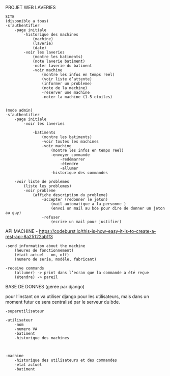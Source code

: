 PROJET WEB LAVERIES

	SITE
	(disponible a tous)
	-s’authentifier
		-page initiale
			-historique des machines
				(machine)
				(laverie)
				(date)
			-voir les laveries
				(montre les batiments) 
				(note laverie batiment)
				-noter laverie du batiment 
				-voir machine
					(montre les infos en temps reel)
					(voir liste d’attente)
					(informer un probleme)
					(note de la machine)	
					-reserver une machine
					-noter la machine (1-5 etoiles)
								
				
	(mode admin)
	-s’authentifier
		-page initiale
			-voir les laveries
						
				-batiments	
					(montre les batiments) 
					-voir toutes les machines
					-voir machine
						(montre les infos en temps reel)
						-envoyer commande
							-redémarrer
							-étendre
							-allumer
						-historique des commandes		

		-voir liste de problemes
			(liste les problemes)
			-voir probleme
				(affiche description du probleme)
					-accepter (redonner le jeton)
						(mail automatique a la personne )
						(envoi un mail au bde pour dire de donner un jeton au guy)
					-refuser 
						(ecrire un mail pour justifier)



API MACHINE  - https://codeburst.io/this-is-how-easy-it-is-to-create-a-rest-api-8a25122ab1f3

	-send information about the machine
		(heures de fonctionnement)
		(était actuel - on, off)
		(numero de serie, modèle, fabricant)

	-receive commands 
		(allumer) -> print dans l’ecran que la commande a été reçue 
		(étendre) -> pareil


BASE DE DONNES (gérée par django)

pour l’instant on va utiliser django pour les utilisateurs, mais dans un moment futur ce sera centralisé par le serveur du bde.

	-superutilisateur

	-utilisateur
		-nom
		-numero VA
		-batiment
		-historique des machines

	

	-machine
		-historique des utilisateurs et des commandes
		-etat actuel
		-batiment






		

